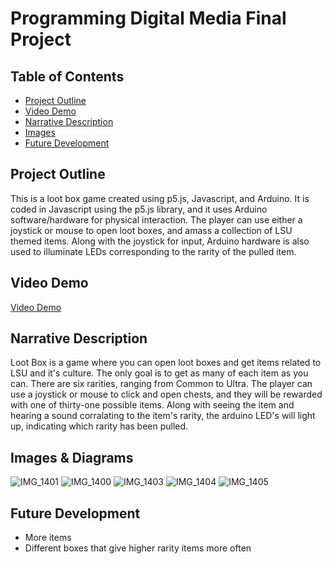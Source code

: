 # Programming Digital Media Final Project




## Table of Contents
- [Project Outline](#ProjectOutline)
- [Video Demo](#VideoDemo)
- [Narrative Description](#NarrativeDescription)
- [Images](#Images)
- [Future Development](#FutureDevelopment)



## Project Outline <a name="ProjectOutline"></a>
This is a loot box game created using p5.js, Javascript, and Arduino. It is coded in Javascript using the p5.js library, and it uses Arduino software/hardware for physical interaction. The player can use either a joystick or mouse to open loot boxes, and amass a collection of LSU themed items. Along with the joystick for input, Arduino hardware is also used to illuminate LEDs corresponding to the rarity of the pulled item.



## Video Demo <a name="VideoDemo"></a>
<a href="https://youtube.com/shorts/H_cArVP5pgI">Video Demo</a>



## Narrative Description <a name="NarrativeDescription"></a>
Loot Box is a game where you can open loot boxes and get items related to LSU and it's culture. The only goal is to get as many of each item as you can. There are six rarities, ranging from Common to Ultra. The player can use a joystick or mouse to click and open chests, and they will be rewarded with one of thirty-one possible items. Along with seeing the item and hearing a sound corralating to the item's rarity, the arduino LED's will light up, indicating which rarity has been pulled.


## Images &amp; Diagrams<a name="Images"></a>
![IMG_1401](https://github.com/MarkPlaisance/PDM2024/assets/158117520/f127e5f3-6439-488f-92e9-68c8afa33358)
![IMG_1400](https://github.com/MarkPlaisance/PDM2024/assets/158117520/035d1513-9e8d-4f19-859b-d624b60cf59d)
![IMG_1403](https://github.com/MarkPlaisance/PDM2024/assets/158117520/e42893ab-c60a-4c2b-a943-6b7106e3c5af)
![IMG_1404](https://github.com/MarkPlaisance/PDM2024/assets/158117520/3273dab1-7a3d-4618-b446-70c72449ee38)
![IMG_1405](https://github.com/MarkPlaisance/PDM2024/assets/158117520/adb99727-2fb7-4d8c-b772-7448e78eec91)





## Future Development<a name="FutureDevelopment"></a>
- More items
- Different boxes that give higher rarity items more often
